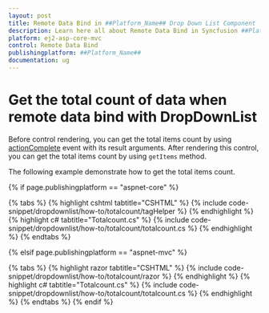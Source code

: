 ```yaml
---
layout: post
title: Remote Data Bind in ##Platform_Name## Drop Down List Component
description: Learn here all about Remote Data Bind in Syncfusion ##Platform_Name## Drop Down List component of Syncfusion Essential JS 2 and more.
platform: ej2-asp-core-mvc
control: Remote Data Bind
publishingplatform: ##Platform_Name##
documentation: ug
---
```



# Get the total count of data when remote data bind with DropDownList

Before control rendering, you can get the total items count by using [actionComplete](https://help.syncfusion.com/cr/cref_files/aspnetcore-js2/Syncfusion.EJ2~Syncfusion.EJ2.DropDowns.DropDownList~ActionComplete.html) event with its result arguments.
After rendering this control, you can get the total items count by using `getItems` method.

The following example demonstrate how to get the total items count.

{% if page.publishingplatform == "aspnet-core" %}

{% tabs %}
{% highlight cshtml tabtitle="CSHTML" %}
{% include code-snippet/dropdownlist/how-to/totalcount/tagHelper %}
{% endhighlight %}
{% highlight c# tabtitle="Totalcount.cs" %}
{% include code-snippet/dropdownlist/how-to/totalcount/totalcount.cs %}
{% endhighlight %}
{% endtabs %}

{% elsif page.publishingplatform == "aspnet-mvc" %}

{% tabs %}
{% highlight razor tabtitle="CSHTML" %}
{% include code-snippet/dropdownlist/how-to/totalcount/razor %}
{% endhighlight %}
{% highlight c# tabtitle="Totalcount.cs" %}
{% include code-snippet/dropdownlist/how-to/totalcount/totalcount.cs %}
{% endhighlight %}
{% endtabs %}
{% endif %}

